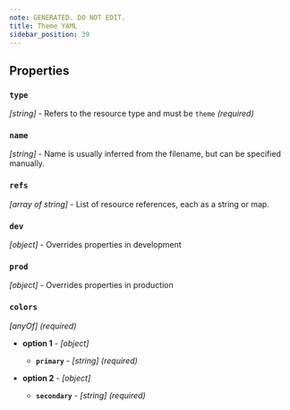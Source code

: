 ```yaml
---
note: GENERATED. DO NOT EDIT.
title: Theme YAML
sidebar_position: 39
---
```


## Properties

### `type`

_[string]_ - Refers to the resource type and must be `theme`  _(required)_

### `name`

_[string]_ - Name is usually inferred from the filename, but can be specified manually. 

### `refs`

_[array of string]_ - List of resource references, each as a string or map. 

### `dev`

_[object]_ - Overrides properties in development 

### `prod`

_[object]_ - Overrides properties in production 

### `colors`

_[anyOf]_   _(required)_

  - **option 1** - _[object]_ 

    - **`primary`** - _[string]_   _(required)_

  - **option 2** - _[object]_ 

    - **`secondary`** - _[string]_   _(required)_